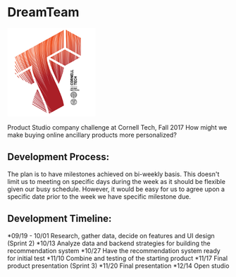 # DreamTeam
![Cornell Tech](images/CT_logo1.png)

Product Studio company challenge at Cornell Tech, Fall 2017
How might we make buying online ancillary products more personalized?

## Development Process: 
The plan is to have milestones achieved on bi-weekly basis. This doesn't limit us to meeting on specific days during the week as it should be flexible given our busy schedule. However, it would be easy for us to agree upon a specific date prior to the week we have specific milestone due.

## Development Timeline:
*09/19 - 10/01
  Research, gather data, decide on features and UI design
  (Sprint 2)
*10/13
  Analyze data and backend strategies for building the recommendation system
*10/27
  Have the recommendation system ready for initial test
*11/10
  Combine and testing of the starting product
*11/17
  Final product presentation
  (Sprint 3)
*11/20
  Final presentation
*12/14
  Open studio
